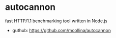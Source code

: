 # autocannon

fast HTTP/1.1 benchmarking tool written in Node.js

* guthub:  https://github.com/mcollina/autocannon
